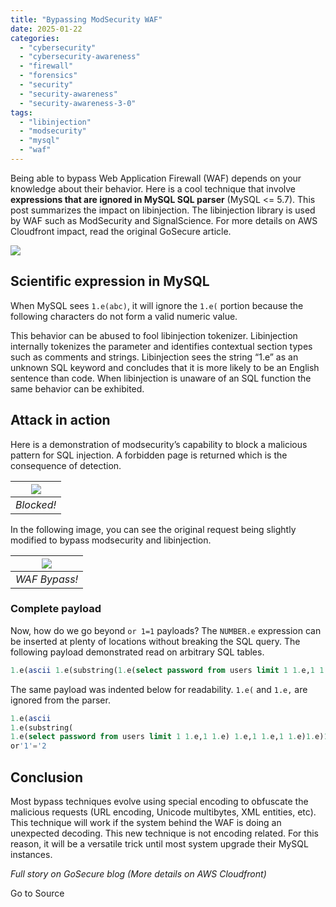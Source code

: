 ```yaml
---
title: "Bypassing ModSecurity WAF"
date: 2025-01-22
categories: 
  - "cybersecurity"
  - "cybersecurity-awareness"
  - "firewall"
  - "forensics"
  - "security"
  - "security-awareness"
  - "security-awareness-3-0"
tags: 
  - "libinjection"
  - "modsecurity"
  - "mysql"
  - "waf"
---
```


Being able to bypass Web Application Firewall (WAF) depends on your knowledge about their behavior. Here is a cool technique that involve **expressions that are ignored in MySQL SQL parser** (MySQL <= 5.7). This post summarizes the impact on libinjection. The libinjection library is used by WAF such as ModSecurity and SignalScience. For more details on AWS Cloudfront impact, read the original GoSecure article.

![](https://blogger.googleusercontent.com/img/b/R29vZ2xl/AVvXsEhPVnidYg-zDcbocWT8PLVe-A3XzqWbXSUIOdIu3iFJMr5MSMm9yFg3hsyGDbuWrpqbgrpUj9XY2JyIdgNJv50IlUdIgeIHjNmBjqVYz8Vz8YO-e3toUt6Bd_Dwf9etJAumCHr8Mq89KQGT/s16000/s1bwt2caxl3q8m5d3rdc%255B1%255D.jpg)

## Scientific expression in MySQL

When MySQL sees `1.e(abc)`, it will ignore the `1.e(` portion because the following characters do not form a valid numeric value.

This behavior can be abused to fool libinjection tokenizer. Libinjection internally tokenizes the parameter and identifies contextual section types such as comments and strings. Libinjection sees the string “1.e” as an unknown SQL keyword and concludes that it is more likely to be an English sentence than code. When libinjection is unaware of an SQL function the same behavior can be exhibited.

## Attack in action

Here is a demonstration of modsecurity’s capability to block a malicious pattern for SQL injection. A forbidden page is returned which is the consequence of detection.

  

| ![](https://blogger.googleusercontent.com/img/b/R29vZ2xl/AVvXsEiVGdql5mjxl-5Hwf2qo7rHAhpaTvHwVZ_bhOvkUPiTQDPA4L2TuQoa_YW6HLDHMLf6zuhQIfl-REEvbl2EUqvz_s2f_gqA2LqfsxMa3YM_tpbAEEMID-BZUVrmdHt0ai7sKHYNkhytbAqb/s16000/9ie8vtjdsmyrvge560hn%255B1%255D.gif) |
| --- |
| _Blocked!_ |

  

  

In the following image, you can see the original request being slightly modified to bypass modsecurity and libinjection.

  

| ![](https://blogger.googleusercontent.com/img/b/R29vZ2xl/AVvXsEhfk6-njnB3IjPa5sQWIe7Lopmz4OS9YEn-7SDu4AIDuLqDSxA5Kj_JN7zYFiN3x8HQKUii6BPY6Ca7GhNmMd6ticMd_q9qIVoo5RGVR2ZqjQGTfJRTs926IK34iajdT1-HWlYI1nR68wUm/s16000/54colvp1kugv5i09mfzq%255B1%255D.gif) |
| --- |
| _WAF Bypass!_ |

  

  

### Complete payload

Now, how do we go beyond `or 1=1` payloads? The `NUMBER.e` expression can be inserted at plenty of locations without breaking the SQL query. The following payload demonstrated read on arbitrary SQL tables.  

```sql
1.e(ascii 1.e(substring(1.e(select password from users limit 1 1.e,1 1.e) 1.e,1 1.e,1 1.e)1.e)1.e) = 70 or'1'='2
```

The same payload was indented below for readability. `1.e(` and `1.e,` are ignored from the parser.  

```sql
1.e(ascii 
1.e(substring(
1.e(select password from users limit 1 1.e,1 1.e) 1.e,1 1.e,1 1.e)1.e)1.e) = 70 #(first char = 70)
or'1'='2
```

## Conclusion

Most bypass techniques evolve using special encoding to obfuscate the malicious requests (URL encoding, Unicode multibytes, XML entities, etc). This technique will work if the system behind the WAF is doing an unexpected decoding. This new technique is not encoding related. For this reason, it will be a versatile trick until most system upgrade their MySQL instances.

_Full story on GoSecure blog (More details on AWS Cloudfront)_

Go to Source
